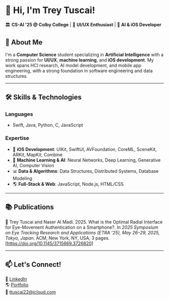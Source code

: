 # 👋 Hi, I'm Trey Tuscai!  

🏛 **CS-AI '25 @ Colby College** | 🎨 **UI/UX Enthusiast** | 🎯 **AI & iOS Developer** 

## 🚀 About Me  

I'm a **Computer Science** student specializing in **Artificial Intelligence** with a strong passion for **UI/UX**, **machine learning**, and **iOS development**. My work spans HCI research, AI model development, and mobile app engineering, with a strong foundation in software engineering and data structures.

---

## 🛠️ Skills & Technologies  

### **Languages**  
- Swift, Java, Python, C, JavaScript  

### **Expertise**  
- 📱 **iOS Development**: UIKit, SwiftUI, AVFoundation, CoreML, SceneKit, ARKit, MapKit, Combine  
- 🤖 **Machine Learning & AI**: Neural Networks, Deep Learning, Generative AI, Computer Vision
- 📊 **Data & Algorithms**: Data Structures, Distributed Systems, Database Modeling  
- 🌎 **Full-Stack & Web**: JavaScript, Node.js, HTML/CSS  

---

## 📚 Publications  

📄 Trey Tuscai and Naser Al Madi. 2025. What is the Optimal Radial Interface for Eye-Movement Authentication on a
Smartphone?. In *2025 Symposium on Eye Tracking Research and Applications (ETRA ’25), May 26–29, 2025, Tokyo,
Japan*. ACM, New York, NY, USA, 3 pages. [https://doi.org/10.1145/3715669.3726820]

---

## 📫 Let's Connect!  

💼 [LinkedIn](https://www.linkedin.com/in/trey-tuscai)  
🌎 [Portfolio](http://treytuscai.github.io)  
📧 ttuscai22@icloud.com
